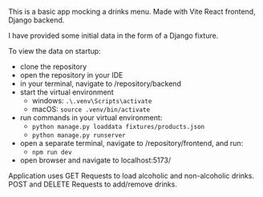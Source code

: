 This is a basic app mocking a drinks menu.
Made with Vite React frontend, Django backend.

I have provided some initial data in the form of a Django fixture.

To view the data on startup:
- clone the repository
- open the repository in your IDE
- in your terminal, navigate to /repository/backend
- start the virtual environment
  - windows: `.\.venv\Scripts\activate`
  - macOS: `source .venv/bin/activate`
- run commands in your virtual environment:
  - `python manage.py loaddata fixtures/products.json`
  - `python manage.py runserver`
- open a separate terminal, navigate to /repository/frontend, and run:
  - `npm run dev`
- open browser and navigate to localhost:5173/

Application uses GET Requests to load alcoholic and non-alcoholic drinks.
POST and DELETE Requests to add/remove drinks.
